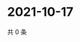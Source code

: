 # 2021-10-17

共 0 条

<!-- BEGIN WEIBO -->
<!-- 最后更新时间 Sun Oct 17 2021 18:00:28 GMT+0800 (China Standard Time) -->

<!-- END WEIBO -->
